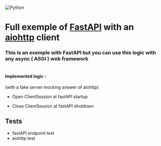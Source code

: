 ![Python](https://github.com/raphaelauv/fastAPI-aiohttp-example/workflows/Python/badge.svg?branch=master)

# Full exemple of [FastAPI](https://github.com/tiangolo/fastapi) with an [aiohttp](https://github.com/aio-libs/aiohttp) client

### This is an exemple with FastAPI but you can use this logic with any async ( ASGI ) web framework
#

#### Implemented logic : 

(with a fake server mocking answer of aiohttp)

- Open ClientSession at fastAPI startup

- Close ClientSession at fastAPI shutdown


## Tests
- fastAPI endpoint test
- aiohttp test
